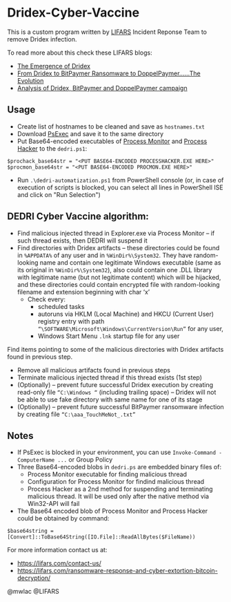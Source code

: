# Dridex-Cyber-Vaccine

This is a custom program written by <a href="https://lifars.com" target="_blank" rel="noopener noreferrer">LIFARS</a> Incident Reponse Team to remove Dridex infection. 

To read more about this check these LIFARS blogs:
* <a href="https://lifars.com/2019/11/the-emergence-of-dridex/" target="_blank" rel="noopener noreferrer">The Emergence of Dridex</a>
* <a href="https://lifars.com/2019/11/from-dridex-to-bitpaymer-ransomware-to-doppelpaymerthe-evolution/" target="_blank" rel="noopener noreferrer">From Dridex to BitPaymer Ransomware to DoppelPaymer……The Evolution</a>
* <a href="https://lifars.com/2019/11/analysis-of-dridex-bitpaymer-and-doppelpaymer-campaign/" target="_blank" rel="noopener noreferrer">Analysis of Dridex, BitPaymer and DoppelPaymer campaign</a>

## Usage

* Create list of hostnames to be cleaned and save as `hostnames.txt`
* Download [PsExec](https://docs.microsoft.com/en-us/sysinternals/downloads/psexec) and save it to the same directory
* Put Base64-encoded executables of [Process Monitor](https://docs.microsoft.com/en-us/sysinternals/downloads/procmon) and [Process Hacker](https://processhacker.sourceforge.io/) to the `dedri.ps1`:
```
$prochack_base64str = "<PUT BASE64-ENCODED PROCESSHACKER.EXE HERE>"
$procmon_base64str = "<PUT BASE64-ENCODED PROCMON.EXE HERE>"
```
* Run `.\dedri-automatization.ps1` from PowerShell console (or, in case of execution of scripts is blocked, you can select all lines in PowerShell ISE and click on "Run Selection")

## DEDRI Cyber Vaccine algorithm:

* Find malicious injected thread in Explorer.exe via Process Monitor – if such thread exists, then DEDRI will suspend it
* Find directories with Dridex artifacts – these directories could be found  in `%APPDATA%` of any user and in `%WinDir%\System32`. They have random-looking name and contain one legitimate Windows executable (same as its original in `%WinDir%\System32`), also could contain one .DLL library with legitimate name (but not legitimate content) which will be hijacked, and these directories could contain encrypted file with random-looking filename and extension beginning with char ‘x’
  * Check every:
    * scheduled tasks
    * autoruns via HKLM (Local Machine) and HKCU (Current User) registry entry with path `“\SOFTWARE\Microsoft\Windows\CurrentVersion\Run”` for any user,
    * Windows Start Menu `.lnk` startup file for any user

Find items pointing to some of the malicious directories with Dridex artifacts found in previous step.

* Remove all malicious artifacts found in previous steps
* Terminate malicious injected thread if this thread exists (1st step)
* (Optionally) – prevent future successful Dridex execution by creating read-only file `“C:\Windows “` (including trailing space) – Dridex will not be able to use fake directory with same name for one of its stage
* (Optionally) – prevent future successful BitPaymer ransomware infection by creating file `“C:\aaa_TouchMeNot_.txt”`
 
## Notes
* If PsExec is blocked in your environment, you can use `Invoke-Command -ComputerName ...` or Group Policy
* Three Base64-encoded blobs in `dedri.ps` are embedded binary files of:
  * Process Monitor executable for finding malicious thread
  * Configuration for Process Monitor for findind malicious thread
  * Process Hacker as a 2nd method for suspending and terminating malicious thread. It will be used only after the native method via Win32-API will fail
* The Base64 encoded blob of Process Monitor and Process Hacker could be obtained by command:
```
$base64string = [Convert]::ToBase64String([IO.File]::ReadAllBytes($FileName))
```

For more information contact us at:

* https://lifars.com/contact-us/
* https://lifars.com/ransomware-response-and-cyber-extortion-bitcoin-decryption/

@mwlac @LIFARS
